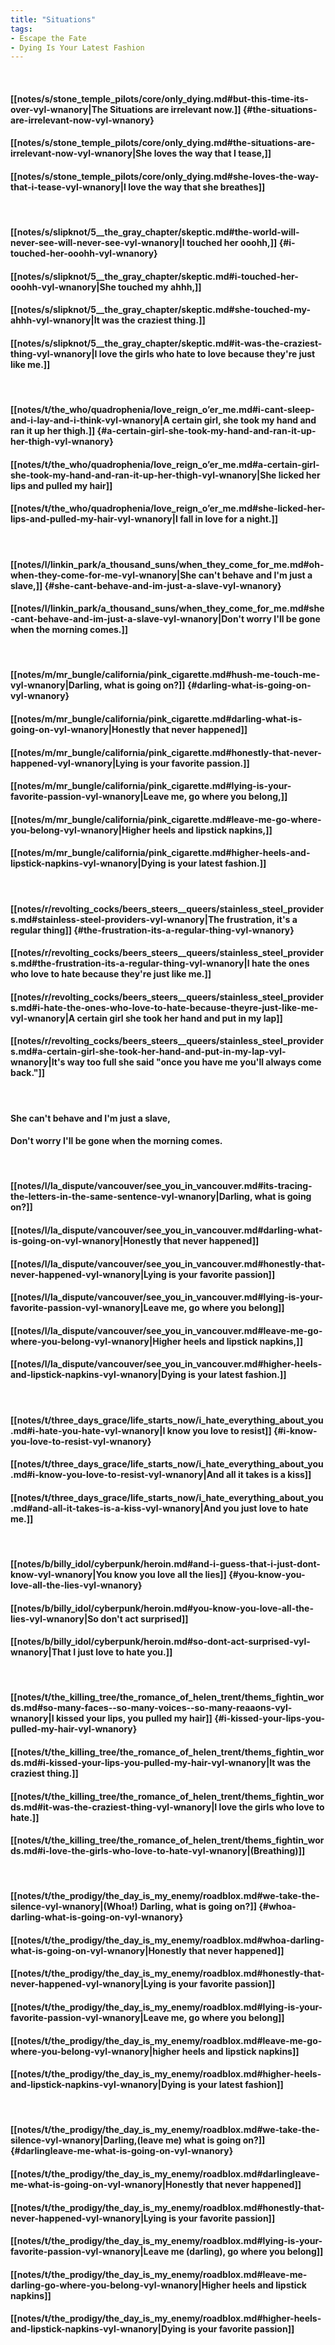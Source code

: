 ```yaml
---
title: "Situations"
tags:
- Escape the Fate
- Dying Is Your Latest Fashion
---
```

&nbsp;
#### [[notes/s/stone_temple_pilots/core/only_dying.md#but-this-time-its-over-vyl-wnanory|The Situations are irrelevant now.]] {#the-situations-are-irrelevant-now-vyl-wnanory}
#### [[notes/s/stone_temple_pilots/core/only_dying.md#the-situations-are-irrelevant-now-vyl-wnanory|She loves the way that I tease,]]
#### [[notes/s/stone_temple_pilots/core/only_dying.md#she-loves-the-way-that-i-tease-vyl-wnanory|I love the way that she breathes]]
&nbsp;
#### [[notes/s/slipknot/5__the_gray_chapter/skeptic.md#the-world-will-never-see-will-never-see-vyl-wnanory|I touched her ooohh,]] {#i-touched-her-ooohh-vyl-wnanory}
#### [[notes/s/slipknot/5__the_gray_chapter/skeptic.md#i-touched-her-ooohh-vyl-wnanory|She touched my ahhh,]]
#### [[notes/s/slipknot/5__the_gray_chapter/skeptic.md#she-touched-my-ahhh-vyl-wnanory|It was the craziest thing.]]
#### [[notes/s/slipknot/5__the_gray_chapter/skeptic.md#it-was-the-craziest-thing-vyl-wnanory|I love the girls who hate to love because they're just like me.]]
&nbsp;
#### [[notes/t/the_who/quadrophenia/love_reign_o’er_me.md#i-cant-sleep-and-i-lay-and-i-think-vyl-wnanory|A certain girl, she took my hand and ran it up her thigh.]] {#a-certain-girl-she-took-my-hand-and-ran-it-up-her-thigh-vyl-wnanory}
#### [[notes/t/the_who/quadrophenia/love_reign_o’er_me.md#a-certain-girl-she-took-my-hand-and-ran-it-up-her-thigh-vyl-wnanory|She licked her lips and pulled my hair]]
#### [[notes/t/the_who/quadrophenia/love_reign_o’er_me.md#she-licked-her-lips-and-pulled-my-hair-vyl-wnanory|I fall in love for a night.]]
&nbsp;
#### [[notes/l/linkin_park/a_thousand_suns/when_they_come_for_me.md#oh-when-they-come-for-me-vyl-wnanory|She can't behave and I'm just a slave,]] {#she-cant-behave-and-im-just-a-slave-vyl-wnanory}
#### [[notes/l/linkin_park/a_thousand_suns/when_they_come_for_me.md#she-cant-behave-and-im-just-a-slave-vyl-wnanory|Don't worry I'll be gone when the morning comes.]]
&nbsp;
#### [[notes/m/mr_bungle/california/pink_cigarette.md#hush-me-touch-me-vyl-wnanory|Darling, what is going on?]] {#darling-what-is-going-on-vyl-wnanory}
#### [[notes/m/mr_bungle/california/pink_cigarette.md#darling-what-is-going-on-vyl-wnanory|Honestly that never happened]]
#### [[notes/m/mr_bungle/california/pink_cigarette.md#honestly-that-never-happened-vyl-wnanory|Lying is your favorite passion.]]
#### [[notes/m/mr_bungle/california/pink_cigarette.md#lying-is-your-favorite-passion-vyl-wnanory|Leave me, go where you belong,]]
#### [[notes/m/mr_bungle/california/pink_cigarette.md#leave-me-go-where-you-belong-vyl-wnanory|Higher heels and lipstick napkins,]]
#### [[notes/m/mr_bungle/california/pink_cigarette.md#higher-heels-and-lipstick-napkins-vyl-wnanory|Dying is your latest fashion.]]
&nbsp;
#### [[notes/r/revolting_cocks/beers_steers__queers/stainless_steel_providers.md#stainless-steel-providers-vyl-wnanory|The frustration, it's a regular thing]] {#the-frustration-its-a-regular-thing-vyl-wnanory}
#### [[notes/r/revolting_cocks/beers_steers__queers/stainless_steel_providers.md#the-frustration-its-a-regular-thing-vyl-wnanory|I hate the ones who love to hate because they're just like me.]]
#### [[notes/r/revolting_cocks/beers_steers__queers/stainless_steel_providers.md#i-hate-the-ones-who-love-to-hate-because-theyre-just-like-me-vyl-wnanory|A certain girl she took her hand and put in my lap]]
#### [[notes/r/revolting_cocks/beers_steers__queers/stainless_steel_providers.md#a-certain-girl-she-took-her-hand-and-put-in-my-lap-vyl-wnanory|It's way too full she said "once you have me you'll always come back."]]
&nbsp;
#### She can't behave and I'm just a slave,
#### Don't worry I'll be gone when the morning comes.
&nbsp;
#### [[notes/l/la_dispute/vancouver/see_you_in_vancouver.md#its-tracing-the-letters-in-the-same-sentence-vyl-wnanory|Darling, what is going on?]]
#### [[notes/l/la_dispute/vancouver/see_you_in_vancouver.md#darling-what-is-going-on-vyl-wnanory|Honestly that never happened]]
#### [[notes/l/la_dispute/vancouver/see_you_in_vancouver.md#honestly-that-never-happened-vyl-wnanory|Lying is your favorite passion]]
#### [[notes/l/la_dispute/vancouver/see_you_in_vancouver.md#lying-is-your-favorite-passion-vyl-wnanory|Leave me, go where you belong]]
#### [[notes/l/la_dispute/vancouver/see_you_in_vancouver.md#leave-me-go-where-you-belong-vyl-wnanory|Higher heels and lipstick napkins,]]
#### [[notes/l/la_dispute/vancouver/see_you_in_vancouver.md#higher-heels-and-lipstick-napkins-vyl-wnanory|Dying is your latest fashion.]]
&nbsp;
#### [[notes/t/three_days_grace/life_starts_now/i_hate_everything_about_you.md#i-hate-you-hate-vyl-wnanory|I know you love to resist]] {#i-know-you-love-to-resist-vyl-wnanory}
#### [[notes/t/three_days_grace/life_starts_now/i_hate_everything_about_you.md#i-know-you-love-to-resist-vyl-wnanory|And all it takes is a kiss]]
#### [[notes/t/three_days_grace/life_starts_now/i_hate_everything_about_you.md#and-all-it-takes-is-a-kiss-vyl-wnanory|And you just love to hate me.]]
&nbsp;
#### [[notes/b/billy_idol/cyberpunk/heroin.md#and-i-guess-that-i-just-dont-know-vyl-wnanory|You know you love all the lies]] {#you-know-you-love-all-the-lies-vyl-wnanory}
#### [[notes/b/billy_idol/cyberpunk/heroin.md#you-know-you-love-all-the-lies-vyl-wnanory|So don't act surprised]]
#### [[notes/b/billy_idol/cyberpunk/heroin.md#so-dont-act-surprised-vyl-wnanory|That I just love to hate you.]]
&nbsp;
#### [[notes/t/the_killing_tree/the_romance_of_helen_trent/thems_fightin_words.md#so-many-faces--so-many-voices--so-many-reaaons-vyl-wnanory|I kissed your lips, you pulled my hair]] {#i-kissed-your-lips-you-pulled-my-hair-vyl-wnanory}
#### [[notes/t/the_killing_tree/the_romance_of_helen_trent/thems_fightin_words.md#i-kissed-your-lips-you-pulled-my-hair-vyl-wnanory|It was the craziest thing.]]
#### [[notes/t/the_killing_tree/the_romance_of_helen_trent/thems_fightin_words.md#it-was-the-craziest-thing-vyl-wnanory|I love the girls who love to hate.]]
#### [[notes/t/the_killing_tree/the_romance_of_helen_trent/thems_fightin_words.md#i-love-the-girls-who-love-to-hate-vyl-wnanory|(Breathing)]]
&nbsp;
#### [[notes/t/the_prodigy/the_day_is_my_enemy/roadblox.md#we-take-the-silence-vyl-wnanory|(Whoa!) Darling, what is going on?]] {#whoa-darling-what-is-going-on-vyl-wnanory}
#### [[notes/t/the_prodigy/the_day_is_my_enemy/roadblox.md#whoa-darling-what-is-going-on-vyl-wnanory|Honestly that never happened]]
#### [[notes/t/the_prodigy/the_day_is_my_enemy/roadblox.md#honestly-that-never-happened-vyl-wnanory|Lying is your favorite passion]]
#### [[notes/t/the_prodigy/the_day_is_my_enemy/roadblox.md#lying-is-your-favorite-passion-vyl-wnanory|Leave me, go where you belong]]
#### [[notes/t/the_prodigy/the_day_is_my_enemy/roadblox.md#leave-me-go-where-you-belong-vyl-wnanory|higher heels and lipstick napkins]]
#### [[notes/t/the_prodigy/the_day_is_my_enemy/roadblox.md#higher-heels-and-lipstick-napkins-vyl-wnanory|Dying is your latest fashion]]
&nbsp;
#### [[notes/t/the_prodigy/the_day_is_my_enemy/roadblox.md#we-take-the-silence-vyl-wnanory|Darling,(leave me) what is going on?]] {#darlingleave-me-what-is-going-on-vyl-wnanory}
#### [[notes/t/the_prodigy/the_day_is_my_enemy/roadblox.md#darlingleave-me-what-is-going-on-vyl-wnanory|Honestly that never happened]]
#### [[notes/t/the_prodigy/the_day_is_my_enemy/roadblox.md#honestly-that-never-happened-vyl-wnanory|Lying is your favorite passion]]
#### [[notes/t/the_prodigy/the_day_is_my_enemy/roadblox.md#lying-is-your-favorite-passion-vyl-wnanory|Leave me (darling), go where you belong]]
#### [[notes/t/the_prodigy/the_day_is_my_enemy/roadblox.md#leave-me-darling-go-where-you-belong-vyl-wnanory|Higher heels and lipstick napkins]]
#### [[notes/t/the_prodigy/the_day_is_my_enemy/roadblox.md#higher-heels-and-lipstick-napkins-vyl-wnanory|Dying is your favorite passion]]
